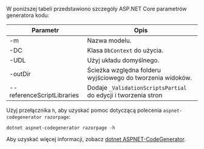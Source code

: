 <a name="codegenerator"></a>W poniższej tabeli przedstawiono szczegóły ASP.NET Core parametrów generatora kodu:

| Parametr               | Opis|
| ----------------- | ------------ |
| -m  | Nazwa modelu. |
| -DC  | Klasa `DbContext` do użycia. |
| -UDL | Użyj układu domyślnego. |
| -outDir | Ścieżka względna folderu wyjściowego do tworzenia widoków. |
| --referenceScriptLibraries | Dodaje `_ValidationScriptsPartial` do edycji i tworzenia stron |

Użyj przełącznika `h`, aby uzyskać pomoc dotyczącą polecenia `aspnet-codegenerator razorpage`:

```dotnetcli
dotnet aspnet-codegenerator razorpage -h
```

Aby uzyskać więcej informacji, zobacz [dotnet ASPNET-CodeGenerator](xref:fundamentals/tools/dotnet-aspnet-codegenerator).
